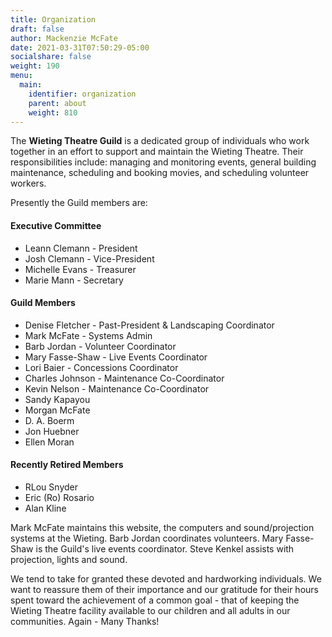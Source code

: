 ```yaml
---
title: Organization
draft: false
author: Mackenzie McFate
date: 2021-03-31T07:50:29-05:00
socialshare: false
weight: 190
menu:
  main:
    identifier: organization
    parent: about
    weight: 810
---
```


The **Wieting Theatre Guild** is a dedicated group of individuals who work together in an effort to support and maintain the Wieting Theatre. Their responsibilities include: managing and monitoring events, general building maintenance, scheduling and booking movies, and scheduling volunteer workers.

Presently the Guild members are:

#### Executive Committee
  - Leann Clemann - President
  - Josh Clemann - Vice-President
  - Michelle Evans - Treasurer
  - Marie Mann - Secretary

#### Guild Members
  - Denise Fletcher - Past-President & Landscaping Coordinator
  - Mark McFate - Systems Admin
  - Barb Jordan - Volunteer Coordinator
  - Mary Fasse-Shaw - Live Events Coordinator
  - Lori Baier - Concessions Coordinator
  - Charles Johnson - Maintenance Co-Coordinator
  - Kevin Nelson - Maintenance Co-Coordinator
  - Sandy Kapayou
  - Morgan McFate
  - D. A. Boerm
  - Jon Huebner
  - Ellen Moran

#### Recently Retired Members
  - RLou Snyder 
  - Eric (Ro) Rosario 
  - Alan Kline 


Mark McFate maintains this website, the computers and sound/projection systems at the Wieting. Barb Jordan coordinates volunteers.  Mary Fasse-Shaw is the Guild's live events coordinator. Steve Kenkel assists with projection, lights and sound.  

We tend to take for granted these devoted and hardworking individuals.  We want to reassure them of their importance and our gratitude for their hours spent toward the achievement of a common goal - that of keeping the Wieting Theatre facility available to our children and all adults in our communities.   Again - Many Thanks!
